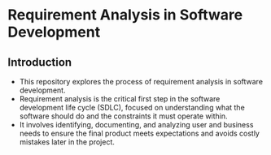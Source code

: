 # Requirement Analysis in Software Development

## Introduction
- This repository explores the process of requirement analysis in software development.
- Requirement analysis is the critical first step in the software development life cycle (SDLC), focused on understanding what the software should do and the constraints it must operate within.
- It involves identifying, documenting, and analyzing user and business needs to ensure the final product meets expectations and avoids costly mistakes later in the project. 
